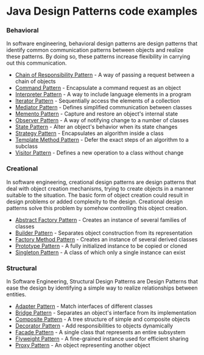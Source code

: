 # Java Design Patterns code examples

### Behavioral

In software engineering, behavioral design patterns are design patterns that identify common communication patterns
between objects and realize these patterns.
By doing so, these patterns increase flexibility in carrying out this communication.

* [Chain of Responsibility Pattern](src/main/java/com/github/gaboso/behavior/responsibility) - A way of passing a request between a chain of objects
* [Command Pattern](src/main/java/com/github/gaboso/behavior/command) - Encapsulate a command request as an object
* [Interpreter Pattern](src/main/java/com/github/gaboso/behavior/interpreter) - A way to include language elements in a program
* [Iterator Pattern](src/main/java/com/github/gaboso/behavior/iterator) -  Sequentially access the elements of a collection
* [Mediator Pattern](src/main/java/com/github/gaboso/behavior/mediator) - Defines simplified communication between classes
* [Memento Pattern](src/main/java/com/github/gaboso/behavior/memento) - Capture and restore an object's internal state
* [Observer Pattern](src/main/java/com/github/gaboso/behavior/observer) - A way of notifying change to a number of classes
* [State Pattern](src/main/java/com/github/gaboso/behavior/state) - Alter an object's behavior when its state changes
* [Strategy Pattern](src/main/java/com/github/gaboso/behavior/strategy) - Encapsulates an algorithm inside a class
* [Template Method Pattern](src/main/java/com/github/gaboso/behavior/template) - Defer the exact steps of an algorithm to a subclass
* [Visitor Pattern](src/main/java/com/github/gaboso/behavior/visitor) - Defines a new operation to a class without change

### Creational

In software engineering, creational design patterns are design patterns that deal with object creation mechanisms,
trying to create objects in a manner suitable to the situation.
The basic form of object creation could result in design problems or added complexity to the design.
Creational design patterns solve this problem by somehow controlling this object creation.

* [Abstract Factory Pattern](src/main/java/com/github/gaboso/creation/abstractfactory) - Creates an instance of several families of classes
* [Builder Pattern](src/main/java/com/github/gaboso/creation/builder) - Separates object construction from its representation
* [Factory Method Pattern](src/main/java/com/github/gaboso/creation/factorymethod) - Creates an instance of several derived classes
* [Prototype Pattern](src/main/java/com/github/gaboso/creation/prototype) - A fully initialized instance to be copied or cloned
* [Singleton Pattern](src/main/java/com/github/gaboso/creation/singleton) - A class of which only a single instance can exist

### Structural

In Software Engineering, Structural Design Patterns are Design Patterns that ease the design by identifying a simple way
to realize relationships between entities.

* [Adapter Pattern](src/main/java/com/github/gaboso/structure/adapter) - Match interfaces of different classes
* [Bridge Pattern](src/main/java/com/github/gaboso/structure/bridge) - Separates an object's interface from its implementation
* [Composite Pattern](src/main/java/com/github/gaboso/structure/composite) - A tree structure of simple and composite objects
* [Decorator Pattern](src/main/java/com/github/gaboso/structure/decorator) - Add responsibilities to objects dynamically
* [Facade Pattern](src/main/java/com/github/gaboso/structure/facade) - A single class that represents an entire subsystem
* [Flyweight Pattern](src/main/java/com/github/gaboso/structure/flyweight) - A fine-grained instance used for efficient sharing
* [Proxy Pattern](src/main/java/com/github/gaboso/structure/proxy) - An object representing another object